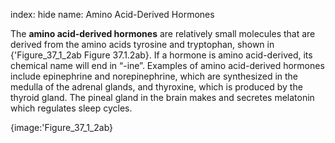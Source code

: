index: hide
name: Amino Acid-Derived Hormones

The  **amino acid-derived hormones** are relatively small molecules that are derived from the amino acids tyrosine and tryptophan, shown in {'Figure_37_1_2ab Figure 37.1.2ab}. If a hormone is amino acid-derived, its chemical name will end in “-ine”. Examples of amino acid-derived hormones include epinephrine and norepinephrine, which are synthesized in the medulla of the adrenal glands, and thyroxine, which is produced by the thyroid gland. The pineal gland in the brain makes and secretes melatonin which regulates sleep cycles.


{image:'Figure_37_1_2ab}
        
